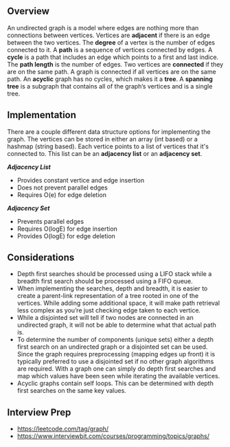 ## Overview

An undirected graph is a model where edges are nothing more than connections between vertices.  Vertices are **adjacent** if there is an edge between the two vertices.  The **degree** of a vertex is the number of edges connected to it. A **path** is a sequence of vertices connected by edges.  A **cycle** is a path that includes an edge which points to a first and last indice.  The **path length** is the number of edges.  Two vertices are **connected** if they are on the same path.  A graph is connected if all vertices are on the same path.  An **acyclic** graph has no cycles, which makes it a **tree**.  A **spanning tree** is a subgraph that contains all of the graph’s vertices and is a single tree.

## Implementation

There are a couple different data structure options for implementing the graph.  The vertices can be stored in either an array (int based) or a hashmap (string based).  Each vertice points to a list of vertices that it's connected to.  This list can be an **adjacency list** or an **adjacency set**. 

***Adjacency List***
* Provides constant vertice and edge insertion
* Does not prevent parallel edges
* Requires O(e) for edge deletion

***Adjacency Set***
* Prevents parallel edges
* Requires O(logE) for edge insertion
* Provides O(logE) for edge deletion

## Considerations
* Depth first searches should be processed using a LIFO stack while a breadth first search should be processed using a FIFO queue.
* When implementing the searches, depth and breadth, it is easier to create a parent-link representation of a tree rooted in one of the vertices.  While adding some additional space, it will make path retrieval less complex as you’re just checking edge taken to each vertice.
* While a disjointed set will tell if two nodes are connected in an undirected graph, it will not be able to determine what that actual path is.
* To determine the number of components (unique sets) either a depth first search on an undirected graph or a disjointed set can be used.  Since the graph requires preprocessing (mapping edges up front) it is typically preferred to use a disjointed set if no other graph algorithms are required.  With a graph one can simply do depth first searches and map which values have been seen while iterating the available vertices.
* Acyclic graphs contain self loops.  This can be determined with depth first searches on the same key values.

## Interview Prep

* https://leetcode.com/tag/graph/
* https://www.interviewbit.com/courses/programming/topics/graphs/